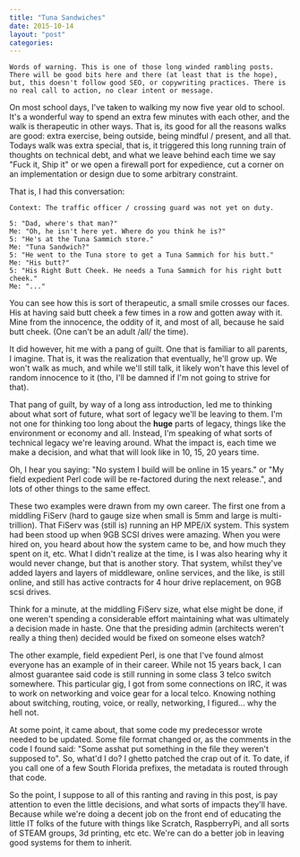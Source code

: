 ```yaml
---
title: "Tuna Sandwiches"
date: 2015-10-14
layout: "post"
categories: 
---
```


    Words of warning. This is one of those long winded rambling posts. There will be good bits here and there (at least that is the hope), but, this doesn't follow good SEO, or copywriting practices. There is no real call to action, no clear intent or message.

On most school days, I've taken to walking my now five year old to school. It's a wonderful way to spend an extra few minutes with each other, and the walk is therapeutic in other ways. That is, its good for all the reasons walks are good: extra exercise, being outside, being mindful / present, and all that. Todays walk was extra special, that is, it triggered this long running train of thoughts on technical debt, and what we leave behind each time we say "Fuck it, Ship it" or we open a firewall port for expedience, cut a corner on an implementation or design due to some arbitrary constraint.

That is, I had this conversation:

    Context: The traffic officer / crossing guard was not yet on duty.

    5: "Dad, where's that man?"
    Me: "Oh, he isn't here yet. Where do you think he is?"
    5: "He's at the Tuna Sammich store."
    Me: "Tuna Sandwich?"
    5: "He went to the Tuna store to get a Tuna Sammich for his butt."
    Me: "His butt?"
    5: "His Right Butt Cheek. He needs a Tuna Sammich for his right butt cheek."
    Me: "..."

You can see how this is sort of therapeutic, a small smile crosses our faces. His at having said butt cheek a few times in a row and gotten away with it. Mine from the innocence, the oddity of it, and most of all, because he said butt cheek. (One can't be an adult /all/ the time).

It did however, hit me with a pang of guilt. One that is familiar to all parents, I imagine. That is, it was the realization that eventually, he'll grow up. We won't walk as much, and while we'll still talk, it likely won't have this level of random innocence to it (tho, I'll be damned if I'm not going to strive for that).

That pang of guilt, by way of a long ass introduction, led me to thinking about what sort of future, what sort of legacy we'll be leaving to them. I'm not one for thinking too long about the **huge** parts of legacy, things like the environment or economy and all. Instead, I'm speaking of what sorts of technical legacy we're leaving around. What the impact is, each time we make a decision, and what that will look like in 10, 15, 20 years time.

Oh, I hear you saying: "No system I build will be online in 15 years." or "My field expedient Perl code will be re-factored during the next release.", and lots of other things to the same effect.

These two examples were drawn from my own career. The first one from a middling FiServ (hard to gauge size when small is 5mm and large is multi-trillion). That FiServ was (still is) running an HP MPE/iX system. This system had been stood up when 9GB SCSI drives were amazing. When you were hired on, you heard about how the system came to be, and how much they spent on it, etc. What I didn't realize at the time, is I was also hearing why it would never change, but that is another story. That system, whilst they've added layers and layers of middleware, online services, and the like, is still online, and still has active contracts for 4 hour drive replacement, on 9GB scsi drives.

Think for a minute, at the middling FiServ size, what else might be done, if one weren't spending a considerable effort maintaining what was ultimately a decision made in haste. One that the presiding admin (architects weren't really a thing then) decided would be fixed on someone elses watch?

The other example, field expedient Perl, is one that I've found almost everyone has an example of in their career. While not 15 years back, I can almost guarantee said code is still running in some class 3 telco switch somewhere. This particular gig, I got from some connections on IRC, it was to work on networking and voice gear for a local telco. Knowing nothing about switching, routing, voice, or really, networking, I figured... why the hell not.

At some point, it came about, that some code my predecessor wrote needed to be updated. Some file format changed or, as the comments in the code I found said: "Some asshat put something in the file they weren't supposed to". So, what'd I do? I ghetto patched the crap out of it. To date, if you call one of a few South Florida prefixes, the metadata is routed through that code.

So the point, I suppose to all of this ranting and raving in this post, is pay attention to even the little decisions, and what sorts of impacts they'll have. Because while we're doing a decent job on the front end of educating the little IT folks of the future with things like Scratch, RaspberryPi, and all sorts of STEAM groups, 3d printing, etc etc. We're can do a better job in leaving good systems for them to inherit.